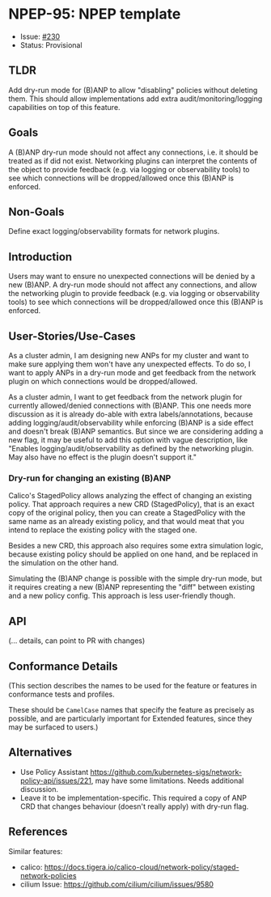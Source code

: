 # NPEP-95: NPEP template

* Issue: [#230](https://github.com/kubernetes-sigs/network-policy-api/issues/230)
* Status: Provisional

## TLDR

Add dry-run mode for (B)ANP to allow "disabling" policies without deleting them.
This should allow implementations add extra audit/monitoring/logging capabilities on top of this feature.

## Goals

A (B)ANP dry-run mode should not affect any connections, i.e. it should be treated as if did not exist.
Networking plugins can interpret the contents of the object to provide feedback (e.g. via logging or observability tools) 
to see which connections will be dropped/allowed once this (B)ANP is enforced.

## Non-Goals

Define exact logging/observability formats for network plugins.

## Introduction

Users may want to ensure no unexpected connections will be denied by a new (B)ANP.
A dry-run mode should not affect any connections, and allow the networking plugin to provide feedback 
(e.g. via logging or observability tools) to see which connections will be dropped/allowed once this (B)ANP is enforced.

## User-Stories/Use-Cases

As a cluster admin, I am designing new ANPs for my cluster and want to make sure applying them won't
have any unexpected effects. To do so, I want to apply ANPs in a dry-run mode and get feedback from the network
plugin on which connections would be dropped/allowed.

As a cluster admin, I want to get feedback from the network plugin for currently allowed/denied connections
with (B)ANP. 
This one needs more discussion as it is already do-able with extra labels/annotations, because adding
logging/audit/observability while enforcing (B)ANP is a side effect and doesn't break (B)ANP semantics.
But since we are considering adding a new flag, it may be useful to add this option with vague description, like 
"Enables logging/audit/observability as defined by the networking plugin. May also have no effect is the plugin doesn't support it."

### Dry-run for changing an existing (B)ANP

Calico's StagedPolicy allows analyzing the effect of changing an existing policy. That approach requires a new CRD (StagedPolicy),
that is an exact copy of the original policy, then you can create a StagedPolicy with the same name as an already existing policy,
and that would meat that you intend to replace the existing policy with the staged one.

Besides a new CRD, this approach also requires some extra simulation logic, because existing policy should be applied on
one hand, and be replaced in the simulation on the other hand.

Simulating the (B)ANP change is possible with the simple dry-run mode, but it requires creating a new (B)ANP representing 
the "diff" between existing and a new policy config. This approach is less user-friendly though.

## API

(... details, can point to PR with changes)

## Conformance Details

(This section describes the names to be used for the feature or
features in conformance tests and profiles.

These should be `CamelCase` names that specify the feature as
precisely as possible, and are particularly important for
Extended features, since they may be surfaced to users.)

## Alternatives

- Use Policy Assistant https://github.com/kubernetes-sigs/network-policy-api/issues/221, may have some limitations. Needs additional discussion.
- Leave it to be implementation-specific. This required a copy of ANP CRD that changes behaviour (doesn't really apply) with dry-run flag.

## References

Similar features:
- calico: https://docs.tigera.io/calico-cloud/network-policy/staged-network-policies
- cilium Issue: https://github.com/cilium/cilium/issues/9580

